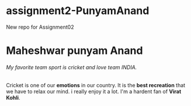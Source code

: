 # assignment2-PunyamAnand
New repo for Assignment02<br>
# Maheshwar punyam Anand<br>
###### My favorite team sport is cricket and love team INDIA.<br>
Cricket is one of our **emotions** in our country. It is the **best recreation** that we have to relax our mind. i really enjoy it a lot. I'm a hardent fan of **Virat Kohli**.

